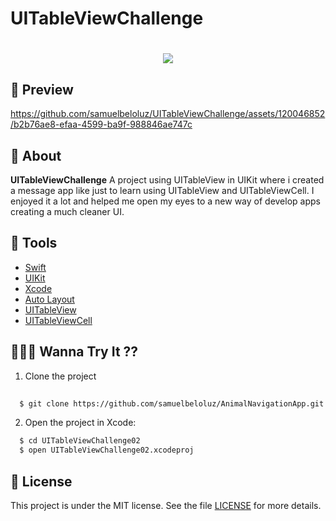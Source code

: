 # UITableViewChallenge



<h1 align="center">
    <img src="https://ik.imagekit.io/SamuelBelo/329c027da62b6b6c18d9c202c773ec7c-sticker.png?updatedAt=1698011973422"/>



## 📼 Preview




https://github.com/samuelbeloluz/UITableViewChallenge/assets/120046852/b2b76ae8-efaa-4599-ba9f-988846ae747c





## 📕 About

**UITableViewChallenge** A project using UITableView in UIKit where i created a message app like just to learn using UITableView and UITableViewCell. I enjoyed it a lot and helped me open my eyes to a new way of develop apps creating a much cleaner UI.

## 🔨 Tools

- [Swift](https://www.swift.org/documentation/)
- [UIKit](https://developer.apple.com/documentation/uikit)
- [Xcode](https://developer.apple.com/documentation/xcode)
- [Auto Layout](https://developer.apple.com/library/archive/documentation/UserExperience/Conceptual/AutolayoutPG/index.html)
- [UITableView](https://developer.apple.com/documentation/uikit/uitableview)
- [UITableViewCell](https://developer.apple.com/documentation/uikit/uitableviewcell)

## 🧑🏻‍💻 Wanna Try It ??

01. Clone the project
```bash
  
  $ git clone https://github.com/samuelbeloluz/AnimalNavigationApp.git
````

02. Open the project in Xcode:
```bash
  $ cd UITableViewChallenge02
  $ open UITableViewChallenge02.xcodeproj
````

## 📝 License

This project is under the MIT license. See the file [LICENSE](https://opensource.org/license/mit/) for more details.
